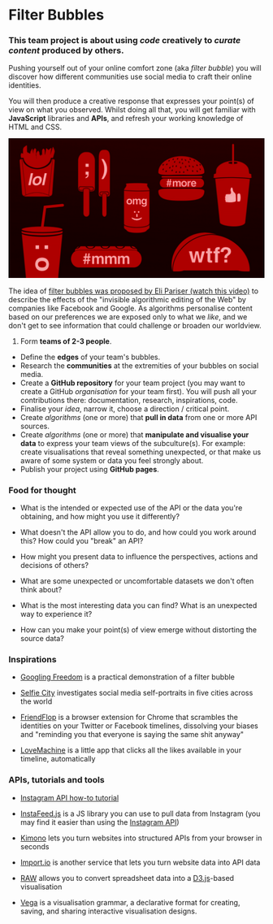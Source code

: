# Filter Bubbles

### This **team project** is about using *code* creatively to *curate content* produced by others.

<!-- (aka user-generated content) --> 

Pushing yourself out of your online comfort zone (aka *filter bubble*) you will discover how different communities use social media to craft their online identities. 

You will then produce a creative response that expresses your point(s) of view on what you observed. Whilst doing all that, you will get familiar with **JavaScript** libraries and **APIs**, and refresh your working knowledge of HTML and CSS.

[![](assets/junk-food-analogy.png)](http://www.ted.com/talks/eli_pariser_beware_online_filter_bubbles?language=en#t-53082)

The idea of [filter bubbles was proposed by Eli Pariser (watch this video)](http://www.ted.com/talks/eli_pariser_beware_online_filter_bubbles?language=en#t-53082) to describe the effects of the "invisible algorithmic editing of the Web" by companies like Facebook and Google. As algorithms personalise content based on our preferences we are exposed only to what we *like*, and we don't get to see information that could challenge or broaden our worldview.

1. Form **teams of 2-3 people**.
* Define the **edges** of your team's bubbles.
* Research the **communities** at the extremities of your bubbles on social media.
* Create a **GitHub repository** for your team project (you may want to create a GitHub *organisation* for your team first). You will push all your contributions there: documentation, research, inspirations, code.
* Finalise your *idea*, narrow it, choose a direction / critical point.
* Create *algorithms* (one or more) that **pull in data** from one or more API sources. 
* Create *algorithms* (one or more) that **manipulate and visualise your data** to express your team views of the subculture(s). For example: create visualisations that reveal something unexpected, or that make us aware of some system or data you feel strongly about.
* Publish your project using **GitHub pages**. 

### Food for thought

* What is the intended or expected use of the API or the data you're obtaining, and how might you use it differently?

* What doesn't the API allow you to do, and how could you work around this? How could you "break" an API?

* How might you present data to influence the perspectives, actions and decisions of others?

* What are some unexpected or uncomfortable datasets we don't often think about?

* What is the most interesting data you can find? What is an unexpected way to experience it?

* How can you make your point(s) of view emerge without distorting the source data?

### Inspirations

* [Googling Freedom](https://www.flickr.com/photos/stml/sets/72157649456886632/) is a practical demonstration of a filter bubble

* [Selfie City](http://selfiecity.net/) investigates social media self-portraits in five cities across the world

* [FriendFlop](http://fffff.at/friendflop) is a browser extension for Chrome that scrambles the identities on your Twitter or Facebook timelines, dissolving your biases and "reminding you that everyone is saying the same shit anyway"

* [LoveMachine](http://p.xuv.be/tag/lovemachine) is a little app that clicks all the likes available in your timeline, automatically


### APIs, tutorials and tools

* [Instagram API how-to tutorial](https://github.com/robynitp/networkedmedia/wiki/Instagram-API-How-to)

* [InstaFeed.js](http://instafeedjs.com/) is a JS library you can use to pull data from Instagram (you may find it easier than using the [Instagram API](https://instagram.com/developer))

* [Kimono](http://builtwith.kimonolabs.com/) lets you turn websites into structured APIs from your browser in seconds

* [Import.io](https://import.io/) is another service that lets you turn website data into API data

* [RAW](http://raw.densitydesign.org) allows you to convert spreadsheet data into a [D3.js](http://d3js.org/)-based visualisation 

* [Vega](http://vega.github.io/vega/) is a visualisation grammar, a declarative format for creating, saving, and sharing interactive visualisation designs.

<!--
# Matteo's TODO

- [ ] Starting list of hashtags? `#fakecation #gunporn` etc
- [ ] Open datasets: the [UK Government](http://data.gov.uk/data/search), [UniStats](https://unistats.direct.gov.uk/open-access-data/), others? 
-->